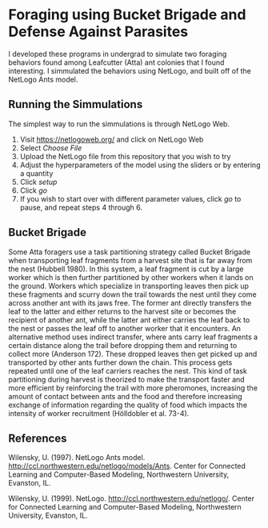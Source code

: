 # Foraging using Bucket Brigade and Defense Against Parasites
I developed these programs in undergrad to simulate two foraging behaviors found among Leafcutter (Atta) ant colonies that I found interesting. I simmulated the behaviors using NetLogo, and built off of the NetLogo Ants model.

## Running the Simmulations
The simplest way to run the simmulations is through NetLogo Web.
1. Visit https://netlogoweb.org/ and click on NetLogo Web
2. Select *Choose File*
3. Upload the NetLogo file from this repository that you wish to try
4. Adjust the hyperparameters of the model using the sliders or by entering a quantity
5. Click *setup*
6. Click *go*
7. If you wish to start over with different parameter values, click *go* to pause, and repeat steps 4 through 6.

## Bucket Brigade
Some Atta foragers use a task partitioning strategy called Bucket Brigade when transporting leaf fragments from a harvest site that is far away from the nest (Hubbell 1980). In this system, a leaf fragment is cut by a large worker which is then further partitioned by other workers when it lands on the ground. Workers which specialize in transporting leaves then pick up these fragments and scurry down the trail towards the nest until they come across another ant with its jaws free. The former ant directly transfers the leaf to the latter and either returns to the harvest site or becomes the recipient of another ant, while the latter ant either carries the leaf back to the nest or passes the leaf off to another worker that it encounters. An alternative method uses indirect transfer, where ants carry leaf fragments a certain distance along the trail before dropping them and returning to collect more (Anderson 172). These dropped leaves then get picked up and transported by other ants further down the chain. This process gets repeated until one of the leaf carriers reaches the nest.
This kind of task partitioning during harvest is theorized to make the transport faster and more efficient by reinforcing the trail with more pheromones, increasing the amount of contact between ants and the food and therefore increasing exchange of information regarding the quality of food which impacts the intensity of worker recruitment (Hölldobler et al. 73-4).


## References
Wilensky, U. (1997). NetLogo Ants model. http://ccl.northwestern.edu/netlogo/models/Ants. Center for Connected Learning and Computer-Based Modeling, Northwestern University, Evanston, IL.

Wilensky, U. (1999). NetLogo. http://ccl.northwestern.edu/netlogo/. Center for Connected Learning and Computer-Based Modeling, Northwestern University, Evanston, IL.
